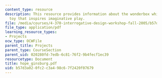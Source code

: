 ```yaml
---
content_type: resource
description: This resource provides information about the wonderbox which is a children's
  toy that inspires imaginative play.
file: /media/courses/4-370-interrogative-design-workshop-fall-2005/b57d3a020fc2c3a498c67f2420f07679_hope_ginsburg.pdf
file_type: application/pdf
learning_resource_types:
- Projects
ocw_type: OCWFile
parent_title: Projects
parent_type: CourseSection
parent_uid: 020280fd-7edb-6c81-76f2-9b4fecf1ec39
resourcetype: Document
title: hope_ginsburg.pdf
uid: b57d3a02-0fc2-c3a4-98c6-7f2420f07679
---
```

